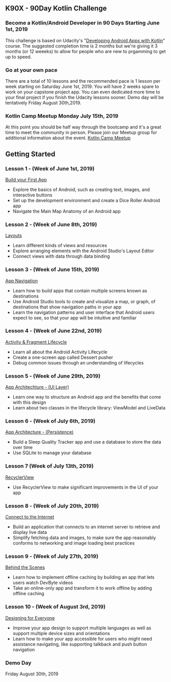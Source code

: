 ## K90X - 90Day Kotlin Challenge
### Become a Kotlin/Android Developer in 90 Days Starting June 1st, 2019
This challenge is based on Udacity's "[Developing Android Apps with Kotlin](https://www.udacity.com/course/developing-android-apps-with-kotlin--ud9012)" course. The suggested completion time is 2 months but we're giving it 3 months (or 12 weeeks) to allow for people who are new to prgamming to get up to speed.

### Go at your own pace
There are a total of 10 lessons and the recommended pace is 1 lesson per week starting on Saturday June 1st, 2019. You will have 2 weeks spare to work on your capstone project app. You can even dedicated more time to your final project if you finish the Udacity lessons sooner. Demo day will be tentatively Friday August 30th,2019.

### Kotlin Camp Meetup Monday July 15th, 2019
At this point you should be half way through the bootcamp and it's a great time to meet the community in person. Please join our Meetup group for additional information about the event. [Kotlin Camp Meetup](https://www.meetup.com/Kotlin-Camp/)

## Getting Started
### Lesson 1 - (Week of June 1st, 2019)
[Build your First App](https://classroom.udacity.com/courses/ud9012/lessons/37a8fa57-7d18-4704-bfb7-da2864cb2e75/concepts/e1a098b4-d786-4a74-b3f9-bd73c1ac62db) 
* Explore the basics of Android, such as creating text, images, and interactive buttons
* Set up the development environment and create a Dice Roller Android app
* Navigate the Main Map Anatomy of an Android app

### Lesson 2 - (Week of June 8th, 2019)
[Layouts](https://classroom.udacity.com/courses/ud9012/lessons/4f6d781c-3803-4cb9-b08b-8b5bcc318d1c/concepts/2a6e690f-86b6-4795-84f7-1912b8d7f59e)
* Learn different kinds of views and resources
* Explore arranging elements with the Android Studio's Layout Editor
* Connect views with data through data binding

### Lesson 3 - (Week of June 15th, 2019)
[App Navigation](https://classroom.udacity.com/courses/ud9012/lessons/7466f670-3d47-4b60-8f6a-0914ce58f9ad/concepts/5bf1334b-e0cb-40ef-bfd0-7d09a32920e2)
* Learn how to build apps that contain multiple screens known as destinations
* Use Android Studio tools to create and visualize a map, or graph, of destinations that show navigation paths in your app
* Learn the navigation patterns and user interface that Android users expect to see, so that your app will be intuitive and familiar

### Lesson 4 - (Week of June 22nd, 2019)
[Activity & Fragment Lifecycle](https://classroom.udacity.com/courses/ud9012/lessons/e487c600-ed68-4576-a35a-12f211cf032e/concepts/6a155d63-8153-4a56-95cb-1dfdf06aa173)
* Learn all about the Android Activity Lifecycle
* Create a one-screen app called Dessert pusher
* Debug common issues through an understanding of lifecycles

### Lesson 5 - (Week of June 29th, 2019)
[App Architechture - (UI Layer)](https://classroom.udacity.com/courses/ud9012/lessons/da3967cc-ba85-4045-bb46-dea1c770fb8b/concepts/bf448bba-9989-40fb-808f-4cc66f79c10e)
* Learn one way to structure an Android app and the benefits that come with this design
* Learn about two classes in the lifecycle library: ViewModel and LiveData

### Lesson 6 - (Week of July 6th, 2019)
[App Architecture - (Persistence)](https://classroom.udacity.com/courses/ud9012/lessons/fcd3f9aa-3632-4713-a299-ea39939d6fd7/concepts/bcb1d18d-31cc-4632-848c-64d4a11bd747)
* Build a Sleep Quality Tracker app and use a database to store the data over time
* Use SQLite to manage your database

### Lesson 7 (Week of July 13th, 2019)
[RecyclerView](https://classroom.udacity.com/courses/ud9012/lessons/ee5a525f-0ba3-4d25-ba29-1fa1d6c567b8/concepts/18898a03-2bd8-447d-bcb7-3d89b98e42a8)
* Use RecyclerView to make significant improvements in the UI of your app


### Lesson 8 - (Week of July 20th, 2019)
[Connect to the Internet](https://classroom.udacity.com/courses/ud9012/lessons/2be0ed85-721d-4a8d-a484-909b5c98336c/concepts/dacaa021-22d9-4027-8581-a379383cf772)
* Build an application that connects to an internet server to retrieve and display live data
* Simplify fetching data and images, to make sure the app reasonably conforms to networking and image loading best practices

### Lesson 9 - (Week of July 27th, 2019)
[Behind the Scenes](https://classroom.udacity.com/courses/ud9012/lessons/c5e4185e-3e76-47fb-962e-ba27c21d36d7/concepts/22bc4993-1a1a-4222-91e1-71ebd6324798)
* Learn how to implement offline caching by building an app that lets users watch DevByte videos
* Take an online-only app and transform it to work offline by adding offline caching

### Lesson 10 - (Week of August 3rd, 2019)
[Designing for Everyone](https://classroom.udacity.com/courses/ud9012/lessons/d6418953-69fb-41ab-acc4-aafc681ccf41/concepts/c9ab4cf3-2cab-4344-939f-7cd4f85736d4)
* Improve your app design to support multiple languages as well as support multiple device sizes and orientations
* Learn how to make your app accessible for users who might need assistance navigating, like supporting talkback and push button navigation

### Demo Day
Friday August 30th, 2019

